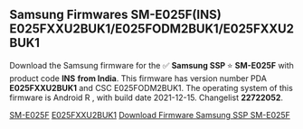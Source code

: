 <h2>Samsung Firmwares SM-E025F(INS) E025FXXU2BUK1/E025FODM2BUK1/E025FXXU2BUK1</h2>
Download the Samsung firmware for the ✅ <strong>Samsung SSP </strong> ⭐ <strong>SM-E025F</strong> with product code <strong>INS</strong> <strong> from India</strong>. This firmware has version number PDA <strong>E025FXXU2BUK1</strong> and CSC E025FODM2BUK1. The operating system of this firmware is Android R , with build date 2021-12-15. Changelist <strong>22722052</strong>.


[SM-E025F](https://samfirm.shop/samsung/model/SM-E025F)
[E025FXXU2BUK1](https://samfirm.shop/samsung/pda/E025FXXU2BUK1)
[Download Firmware Samsung SSP SM-E025F](https://samfirm.shop/samsung/firmware/483153)
